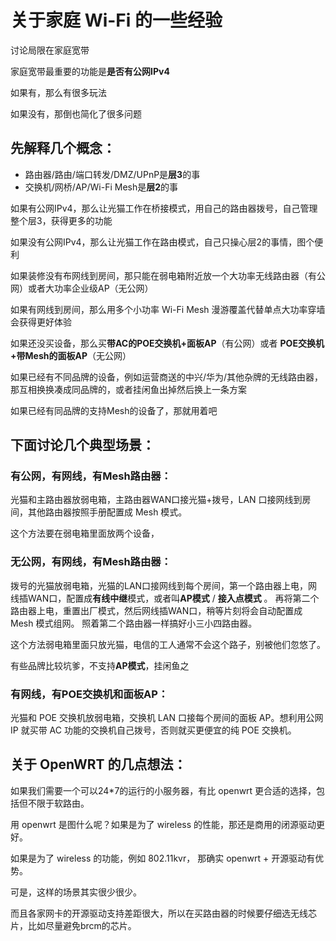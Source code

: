 # 关于家庭 Wi-Fi 的一些经验

讨论局限在家庭宽带

家庭宽带最重要的功能是**是否有公网IPv4**

如果有，那么有很多玩法

如果没有，那倒也简化了很多问题


## 先解释几个概念：
- 路由器/路由/端口转发/DMZ/UPnP是**层3**的事
- 交换机/网桥/AP/Wi-Fi Mesh是**层2**的事

如果有公网IPv4，那么让光猫工作在桥接模式，用自己的路由器拨号，自己管理整个层3，获得更多的功能

如果没有公网IPv4，那么让光猫工作在路由模式，自己只操心层2的事情，图个便利

如果装修没有布网线到房间，那只能在弱电箱附近放一个大功率无线路由器（有公网）或者大功率企业级AP（无公网）

如果有网线到房间，那么用多个小功率 Wi-Fi Mesh 漫游覆盖代替单点大功率穿墙会获得更好体验

如果还没买设备，那么买**带AC的POE交换机+面板AP**（有公网）或者 **POE交换机+带Mesh的面板AP**（无公网）

如果已经有不同品牌的设备，例如运营商送的中兴/华为/其他杂牌的无线路由器，那互相换换凑成同品牌的，或者挂闲鱼出掉然后换上一条方案

如果已经有同品牌的支持Mesh的设备了，那就用着吧

## 下面讨论几个典型场景：

### 有公网，有网线，有Mesh路由器：
光猫和主路由器放弱电箱，主路由器WAN口接光猫+拨号，LAN 口接网线到房间，其他路由器按照手册配置成 Mesh 模式。

这个方法要在弱电箱里面放两个设备，

### 无公网，有网线，有Mesh路由器：
拨号的光猫放弱电箱，光猫的LAN口接网线到每个房间，第一个路由器上电，网线插WAN口，配置成**有线中继**模式，或者叫**AP模式** / **接入点模式** 。
再将第二个路由器上电，重置出厂模式，然后网线插WAN口，稍等片刻将会自动配置成 Mesh 模式组网。
照着第二个路由器一样搞好小三小四路由器。

这个方法弱电箱里面只放光猫，电信的工人通常不会这个路子，别被他们忽悠了。

有些品牌比较坑爹，不支持**AP模式**，挂闲鱼之

### 有网线，有POE交换机和面板AP：
光猫和 POE 交换机放弱电箱，交换机 LAN 口接每个房间的面板 AP。想利用公网 IP 就买带 AC 功能的交换机自己拨号，否则就买更便宜的纯 POE 交换机。

## 关于 OpenWRT 的几点想法：

如果我们需要一个可以24*7的运行的小服务器，有比 openwrt 更合适的选择，包括但不限于软路由。

用 openwrt 是图什么呢？如果是为了 wireless 的性能，那还是商用的闭源驱动更好。

如果是为了 wireless 的功能，例如 802.11kvr， 那确实 openwrt + 开源驱动有优势。

可是，这样的场景其实很少很少。

而且各家网卡的开源驱动支持差距很大，所以在买路由器的时候要仔细选无线芯片，比如尽量避免brcm的芯片。

